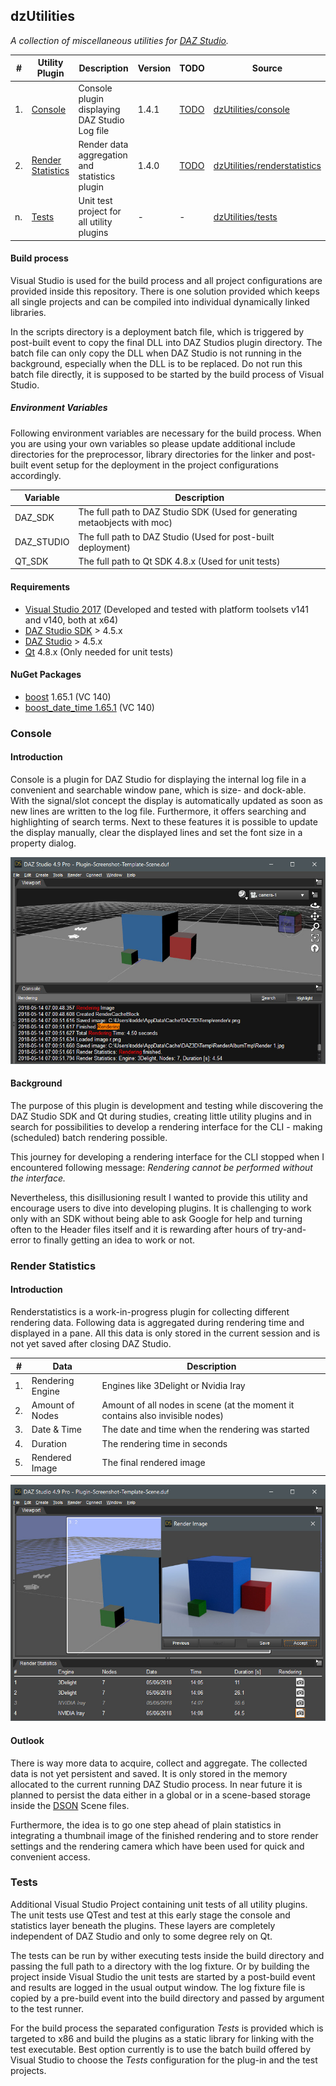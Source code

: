 dzUtilities
---

*A collection of miscellaneous utilities for [DAZ Studio](https://www.daz3d.com/get_studio).*

#|Utility Plugin|Description|Version|TODO|Source
---|---|---|---|---|---
1.|[Console](#console)|Console plugin displaying DAZ Studio Log file|1.4.1|[TODO](https://github.com/tpiekarski/dzUtilities/blob/master/console/TODO.md)|[dzUtilities/console](https://github.com/tpiekarski/dzUtilities/tree/master/console)
2.|[Render Statistics](#render-statistics)|Render data aggregation and statistics plugin|1.4.0|[TODO](https://github.com/tpiekarski/dzUtilities/blob/master/renderstatistics/TODO.md)|[dzUtilities/renderstatistics](https://github.com/tpiekarski/dzUtilities/tree/master/renderstatistics)
n.|[Tests](#tests)|Unit test project for all utility plugins|-|-|[dzUtilities/tests](https://github.com/tpiekarski/dzUtilities/tree/master/tests)

#### Build process
Visual Studio is used for the build process and all project configurations are
provided inside this repository. There is one solution provided which keeps all
single projects and can be compiled into individual dynamically linked libraries.

In the scripts directory is a deployment batch file, which is triggered by
post-built event to copy the final DLL into DAZ Studios plugin directory.
The batch file can only copy the DLL when DAZ Studio is not running in the background,
especially when the DLL is to be replaced. Do not run this batch file directly,
it is supposed to be started by the build process of Visual Studio.

##### Environment Variables
Following environment variables are necessary for the build process. When you are using
your own variables so please update additional include directories for the preprocessor,
library directories for the linker and post-built event setup for the deployment in the
project configurations accordingly.

Variable|Description
---|---
DAZ_SDK|The full path to DAZ Studio SDK (Used for generating metaobjects with moc)
DAZ_STUDIO|The full path to DAZ Studio (Used for post-built deployment)
QT_SDK|The full path to Qt SDK 4.8.x (Used for unit tests)

#### Requirements
- [Visual Studio 2017](https://www.visualstudio.com/)
  (Developed and tested with platform toolsets v141 and v140, both at x64)
- [DAZ Studio SDK](https://www.daz3d.com/daz-studio-4-5-sdk) > 4.5.x
- [DAZ Studio](https://www.daz3d.com/get_studio) > 4.5.x
- [Qt](https://www.qt.io/) 4.8.x (Only needed for unit tests)

#### NuGet Packages
- [boost](https://www.nuget.org/packages/boost/) 1.65.1 (VC 140)
- [boost_date_time 1.65.1](https://www.nuget.org/packages/boost_date_time-vc140/) (VC 140)

### Console
#### Introduction
Console is a plugin for DAZ Studio for displaying the internal log file in a convenient and 
searchable window pane, which is size- and dock-able. With the signal/slot concept the display 
is automatically updated as soon as new lines are written to the log file. Furthermore, it offers 
searching and highlighting of search terms. Next to these features it is possible to update the 
display manually, clear the displayed lines and set the font size in a property dialog.

![Screenshot of Console](images/console.jpg?raw=true "Screenshot of Console")

#### Background
The purpose of this plugin is development and testing while discovering the DAZ
Studio SDK and Qt during studies, creating little utility plugins and in search
for possibilities to develop a rendering interface for the CLI - making (scheduled)
batch rendering possible.

This journey for developing a rendering interface for the CLI stopped when I
encountered following message: *Rendering cannot be performed without the interface.*

Nevertheless, this disillusioning result I wanted to provide this utility and
encourage users to dive into developing plugins. It is challenging to work only
with an SDK without being able to ask Google for help and turning often to the
Header files itself and it is rewarding after hours of try-and-error to finally
getting an idea to work or not.

### Render Statistics
#### Introduction
Renderstatistics is a work-in-progress plugin for collecting different rendering data.
Following data is aggregated during rendering time and displayed in a pane. All this data
is only stored in the current session and is not yet saved after closing DAZ Studio.

#|Data|Description
---|---|---
1.|Rendering Engine|Engines like 3Delight or Nvidia Iray
2.|Amount of Nodes|Amount of all nodes in scene (at the moment it contains also invisible nodes)
3.|Date & Time|The date and time when the rendering was started
4.|Duration|The rendering time in seconds
5.|Rendered Image|The final rendered image

![Screenshot of Render Statistics](images/renderstatistics.jpg?raw=true "Screenshot of Render Statistics")

#### Outlook
There is way more data to acquire, collect and aggregate. The collected data is not
yet persistent and saved. It is only stored in the memory allocated to the current
running DAZ Studio process. In near future it is planned to persist the data either
in a global or in a scene-based storage inside the
[DSON](http://docs.daz3d.com/doku.php/public/dson_spec/start) Scene files.

Furthermore, the idea is to go one step ahead of plain statistics in integrating a thumbnail
image of the finished rendering and to store render settings and the rendering camera which
have been used for quick and convenient access.

### Tests
Additional Visual Studio Project containing unit tests of all utility plugins.
The unit tests use QTest and test at this early stage the console and statistics layer beneath the plugins. 
These layers are completely independent of DAZ Studio and only to some degree rely on Qt. 

The tests can be run by wither executing tests inside the build directory and passing the full path to a 
directory with the log fixture. Or by building the project inside Visual Studio the unit tests are started 
by a post-build event and results are logged in the usual output window. The log fixture file is copied by 
a pre-build event into the build directory and passed by argument to the test runner.

For the build process the separated configuration _Tests_ is provided which is targeted to x86 and build the 
plugins as a static library for linking with the test executable. Best option currently is to use the batch 
build offered by Visual Studio to choose the _Tests_ configuration for the plug-in and the test projects.

